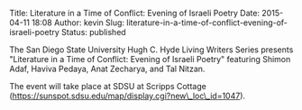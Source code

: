 Title: Literature in a Time of Conflict: Evening of Israeli Poetry
Date: 2015-04-11 18:08
Author: kevin
Slug: literature-in-a-time-of-conflict-evening-of-israeli-poetry
Status: published

The San Diego State University Hugh C. Hyde Living Writers Series presents "Literature in a Time of Conflict: Evening of Israeli Poetry" featuring Shimon Adaf, Haviva Pedaya, Anat Zecharya, and Tal Nitzan.

The event will take place at SDSU at Scripps Cottage (https://sunspot.sdsu.edu/map/display.cgi?new\_loc\_id=1047).
